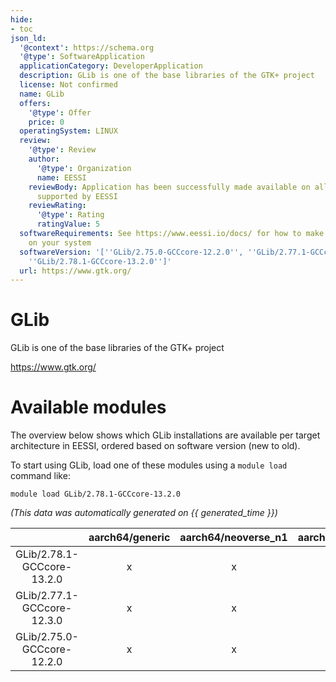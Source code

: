 ```yaml
---
hide:
- toc
json_ld:
  '@context': https://schema.org
  '@type': SoftwareApplication
  applicationCategory: DeveloperApplication
  description: GLib is one of the base libraries of the GTK+ project
  license: Not confirmed
  name: GLib
  offers:
    '@type': Offer
    price: 0
  operatingSystem: LINUX
  review:
    '@type': Review
    author:
      '@type': Organization
      name: EESSI
    reviewBody: Application has been successfully made available on all architectures
      supported by EESSI
    reviewRating:
      '@type': Rating
      ratingValue: 5
  softwareRequirements: See https://www.eessi.io/docs/ for how to make EESSI available
    on your system
  softwareVersion: '[''GLib/2.75.0-GCCcore-12.2.0'', ''GLib/2.77.1-GCCcore-12.3.0'',
    ''GLib/2.78.1-GCCcore-13.2.0'']'
  url: https://www.gtk.org/
---
```


GLib
====


GLib is one of the base libraries of the GTK+ project

https://www.gtk.org/
# Available modules


The overview below shows which GLib installations are available per target architecture in EESSI, ordered based on software version (new to old).

To start using GLib, load one of these modules using a `module load` command like:

```shell
module load GLib/2.78.1-GCCcore-13.2.0
```

*(This data was automatically generated on {{ generated_time }})*  

| |aarch64/generic|aarch64/neoverse_n1|aarch64/neoverse_v1|x86_64/generic|x86_64/amd/zen2|x86_64/amd/zen3|x86_64/amd/zen4|x86_64/intel/haswell|x86_64/intel/skylake_avx512|
| :---: | :---: | :---: | :---: | :---: | :---: | :---: | :---: | :---: | :---: |
|GLib/2.78.1-GCCcore-13.2.0|x|x|x|x|x|x|x|x|x|
|GLib/2.77.1-GCCcore-12.3.0|x|x|x|x|x|x|x|x|x|
|GLib/2.75.0-GCCcore-12.2.0|x|x|x|x|x|x|x|x|x|
